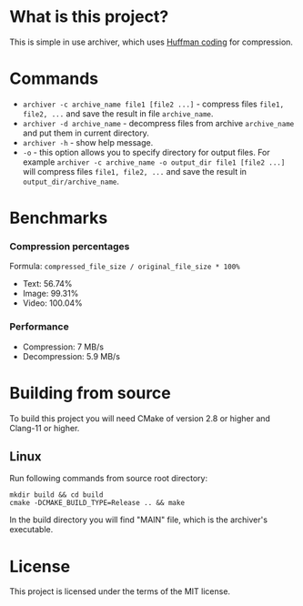 # What is this project?

This is simple in use archiver, which uses [Huffman coding](https://en.wikipedia.org/wiki/Huffman_coding) 
for compression. 

# Commands
* `archiver -c archive_name file1 [file2 ...]` - compress files 
`file1, file2, ...` and save the result in file `archive_name`.
* `archiver -d archive_name` - decompress files from archive `archive_name`
and put them in current directory.
* `archiver -h` - show help message.
* `-o` - this option allows you to specify directory for output files. 
For example `archiver -c archive_name -o output_dir file1 [file2 ...]`
will compress files `file1, file2, ...` and save the result in 
`output_dir/archive_name`.

# Benchmarks

### Compression percentages

Formula: `compressed_file_size / original_file_size * 100%`

* Text: 56.74%
* Image: 99.31%
* Video: 100.04%

### Performance

* Compression: 7 MB/s
* Decompression: 5.9 MB/s

# Building from source

To build this project you will need CMake of version 2.8
or higher and Clang-11 or higher.

## Linux

Run following commands from source root directory:

    mkdir build && cd build
    cmake -DCMAKE_BUILD_TYPE=Release .. && make

In the build directory you will find "MAIN" file, which
is the archiver's executable.

# License

This project is licensed under the terms of the MIT license.
